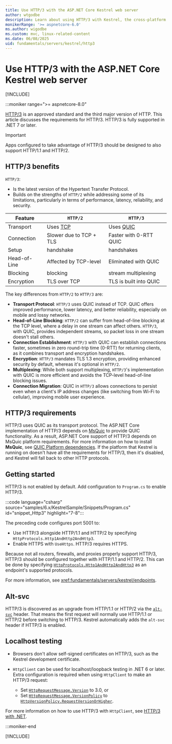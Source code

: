 ```yaml
---
title: Use HTTP/3 with the ASP.NET Core Kestrel web server
author: wtgodbe
description: Learn about using HTTP/3 with Kestrel, the cross-platform web server for ASP.NET Core.
monikerRange: '>= aspnetcore-6.0'
ms.author: wigodbe
ms.custom: mvc, linux-related-content
ms.date: 06/08/2025
uid: fundamentals/servers/kestrel/http3
---
```


# Use HTTP/3 with the ASP.NET Core Kestrel web server

[!INCLUDE[](~/includes/not-latest-version.md)]

:::moniker range=">= aspnetcore-8.0"

[HTTP/3](https://datatracker.ietf.org/doc/rfc9114/) is an approved standard and the third major version of HTTP. This article discusses the requirements for HTTP/3. HTTP/3 is fully supported in .NET 7 or later.

> [!IMPORTANT]
> Apps configured to take advantage of HTTP/3 should be designed to also support HTTP/1.1 and HTTP/2.

## HTTP/3 benefits

`HTTP/3`:

* Is the latest version of the Hypertext Transfer Protocol.
* Builds on the strengths of `HTTP/2` while addressing some of its limitations, particularly in terms of performance, latency, reliability, and security.

| Feature      | `HTTP/2`                                                    | `HTTP/3`                                                 |
|--------------|-------------------------------------------------------------|----------------------------------------------------------|
| Transport    | Uses [TCP](https://developer.mozilla.org/docs/Glossary/TCP) | Uses [QUIC](https://www.rfc-editor.org/rfc/rfc9000.html) |
| Connection   | Slower due to TCP + TLS                                     | Faster with 0-RTT QUIC                                   |
| Setup        | handshake                                                   | handshakes                                               |
| Head-of-Line | Affected by TCP-level                                       | Eliminated with QUIC                                     |
| Blocking     | blocking                                                    | stream multiplexing                                      |
| Encryption   | TLS over TCP                                                | TLS is built into QUIC                                   |

The key differences from `HTTP/2` to `HTTP/3` are:

* **Transport Protocol**: `HTTP/3` uses QUIC instead of TCP. QUIC offers improved performance, lower latency, and better reliability, especially on mobile and lossy networks.
* **Head-of-Line Blocking**: `HTTP/2` can suffer from head-of-line blocking at the TCP level, where a delay in one stream can affect others. `HTTP/3`, with QUIC, provides independent streams, so packet loss in one stream doesn't stall others.
* **Connection Establishment**: `HTTP/3` with QUIC can establish connections faster, sometimes in zero round-trip time (0-RTT) for returning clients, as it combines transport and encryption handshakes.
* **Encryption**: `HTTP/3` mandates TLS 1.3 encryption, providing enhanced security by default, whereas it's optional in `HTTP/2`.
* **Multiplexing**: While both support multiplexing, `HTTP/3`'s implementation with QUIC is more efficient and avoids the TCP-level head-of-line blocking issues.
* **Connection Migration**: QUIC in `HTTP/3` allows connections to persist even when a client's IP address changes (like switching from Wi-Fi to cellular), improving mobile user experience.

## HTTP/3 requirements

HTTP/3 uses QUIC as its transport protocol. The ASP.NET Core implementation of HTTP/3 depends on [MsQuic](https://github.com/microsoft/msquic) to provide QUIC functionality. As a result, ASP.NET Core support of HTTP/3 depends on MsQuic platform requirements. For more information on how to install **MsQuic**, see [QUIC Platform dependencies](/dotnet/fundamentals/networking/quic/quic-overview#platform-dependencies). If the platform that Kestrel is running on doesn't have all the requirements for HTTP/3, then it's disabled, and Kestrel will fall back to other HTTP protocols.

## Getting started

HTTP/3 is not enabled by default. Add configuration to `Program.cs` to enable HTTP/3.

:::code language="csharp" source="samples/6.x/KestrelSample/Snippets/Program.cs" id="snippet_Http3" highlight="7-8":::

The preceding code configures port 5001 to:

* Use HTTP/3 alongside HTTP/1.1 and HTTP/2 by specifying `HttpProtocols.Http1AndHttp2AndHttp3`.
* Enable HTTPS with `UseHttps`. HTTP/3 requires HTTPS.

Because not all routers, firewalls, and proxies properly support HTTP/3, HTTP/3 should be configured together with HTTP/1.1 and HTTP/2. This can be done by specifying [`HttpProtocols.Http1AndHttp2AndHttp3`](xref:Microsoft.AspNetCore.Server.Kestrel.Core.HttpProtocols.Http1AndHttp2AndHttp3) as an endpoint's supported protocols.

For more information, see <xref:fundamentals/servers/kestrel/endpoints>.

## Alt-svc

HTTP/3 is discovered as an upgrade from HTTP/1.1 or HTTP/2 via the [`alt-svc`](https://developer.mozilla.org/docs/Web/HTTP/Headers/Alt-Svc) header. That means the first request will normally use HTTP/1.1 or HTTP/2 before switching to HTTP/3. Kestrel automatically adds the `alt-svc` header if HTTP/3 is enabled.

## Localhost testing

* Browsers don't allow self-signed certificates on HTTP/3, such as the Kestrel development certificate.
* `HttpClient` can be used for localhost/loopback testing in .NET 6 or later. Extra configuration is required when using `HttpClient` to make an HTTP/3 request:

  * Set [`HttpRequestMessage.Version`](xref:System.Net.Http.HttpRequestMessage.Version) to 3.0, or
  * Set [`HttpRequestMessage.VersionPolicy`](xref:System.Net.Http.HttpRequestMessage.VersionPolicy) to [`HttpVersionPolicy.RequestVersionOrHigher`](xref:System.Net.Http.HttpVersionPolicy.RequestVersionOrHigher).

For more information on how to use HTTP/3 with `HttpClient`, see [HTTP/3 with .NET](/dotnet/core/extensions/httpclient-http3).

:::moniker-end

[!INCLUDE[](~/fundamentals/servers/kestrel/includes/http3-6-7.md)]
